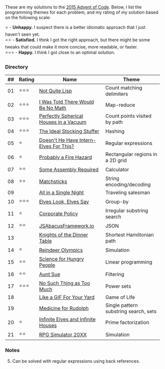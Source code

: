 These are my solutions to the [2015 Advent of Code](http://adventofcode.com/).
Below, I list the programming themes for each problem, and my rating of my
solution based on the following scale:

:star: - __Unhappy.__ I suspect there is a better idiomatic approach that I just haven't
seen yet.  
:star::star: - __Satisfied.__ I think I got the right approach, but there might
be some tweaks that could make it more concise, more readable, or faster.  
:star::star::star: - __Happy.__ I think I got close to an optimal solution.

### Directory

| ## | Rating | Name | Theme
|----| ------ | ---- | -----------
| 01 | :star::star::star: | [Not Quite Lisp](http://adventofcode.com/day/1) | Count matching delimiters
| 02 | :star::star::star: | [I Was Told There Would Be No Math](http://adventofcode.com/day/2) | Map-reduce
| 03 | :star::star::star: | [Perfectly Spherical Houses in a Vacuum](http://adventofcode.com/day/3) | Count points visited by path
| 04 | :star::star::star: | [The Ideal Stocking Stuffer](http://adventofcode.com/day/4) | Hashing
| 05 | :star: | [Doesn't He Have Intern-Elves For This?](http://adventofcode.com/day/5) | Regular expressions
| 06 | :star: | [Probably a Fire Hazard](http://adventofcode.com/day/6) | Rectangular regions in a 2D grid
| 07 | :star::star: | [Some Assembly Required](http://adventofcode.com/day/7) | Calculator
| 08 | :star::star: | [Matchsticks](http://adventofcode.com/day/8) | String encoding/decoding
| 09 |        | [All in a Single Night](http://adventofcode.com/day/9) | Traveling salesman
| 10 | :star::star::star: | [Elves Look, Elves Say](http://adventofcode.com/day/10) | Group-by
| 11 | :star: | [Corporate Policy](http://adventofcode.com/day/11) | Irregular substring search
| 12 | :star::star: | [JSAbacusFramework.io](http://adventofcode.com/day/12) | JSON
| 13 |        | [Knights of the Dinner Table](http://adventofcode.com/day/13) | Shortest Hamiltonian path
| 14 | :star: | [Reindeer Olympics](http://adventofcode.com/day/14) | Simulation
| 15 | :star::star: | [Science for Hungry People](http://adventofcode.com/day/15) | Linear programming
| 16 | :star::star: | [Aunt Sue](http://adventofcode.com/day/16) | Filtering
| 17 | :star::star::star: | [No Such Thing as Too Much](http://adventofcode.com/day/17) | Power sets
| 18 |        | [Like a GIF For Your Yard](http://adventofcode.com/day/18) | Game of Life
| 19 |        | [Medicine for Rudolph](http://adventofcode.com/day/19) | Single pattern substring search, sets
| 20 | :star: | [Infinite Elves and Infinite Houses](http://adventofcode.com/day/20) | Prime factorization
| 21 | :star::star: | [RPG Simulator 20XX](http://adventofcode.com/day/21) | Simulation

### Notes

05. Can be solved with regular expressions using back references.
